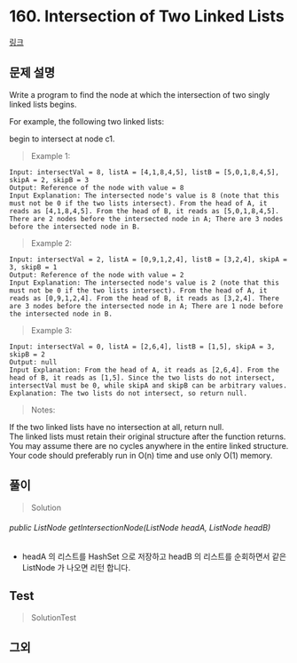 # 160. Intersection of Two Linked Lists   
[링크](https://leetcode.com/problems/intersection-of-two-linked-lists/)

## 문제 설명

Write a program to find the node at which the intersection of two singly linked lists begins.

For example, the following two linked lists:

begin to intersect at node c1.

> Example 1:

```
Input: intersectVal = 8, listA = [4,1,8,4,5], listB = [5,0,1,8,4,5], skipA = 2, skipB = 3
Output: Reference of the node with value = 8
Input Explanation: The intersected node's value is 8 (note that this must not be 0 if the two lists intersect). From the head of A, it reads as [4,1,8,4,5]. From the head of B, it reads as [5,0,1,8,4,5]. There are 2 nodes before the intersected node in A; There are 3 nodes before the intersected node in B.
 ```

> Example 2:

```
Input: intersectVal = 2, listA = [0,9,1,2,4], listB = [3,2,4], skipA = 3, skipB = 1
Output: Reference of the node with value = 2
Input Explanation: The intersected node's value is 2 (note that this must not be 0 if the two lists intersect). From the head of A, it reads as [0,9,1,2,4]. From the head of B, it reads as [3,2,4]. There are 3 nodes before the intersected node in A; There are 1 node before the intersected node in B.
 ```

> Example 3:

```
Input: intersectVal = 0, listA = [2,6,4], listB = [1,5], skipA = 3, skipB = 2
Output: null
Input Explanation: From the head of A, it reads as [2,6,4]. From the head of B, it reads as [1,5]. Since the two lists do not intersect, intersectVal must be 0, while skipA and skipB can be arbitrary values.
Explanation: The two lists do not intersect, so return null.
 ```

> Notes:

If the two linked lists have no intersection at all, return null.  
The linked lists must retain their original structure after the function returns.  
You may assume there are no cycles anywhere in the entire linked structure.  
Your code should preferably run in O(n) time and use only O(1) memory.

## 풀이
> Solution

###### public ListNode getIntersectionNode(ListNode headA, ListNode headB) 
- headA 의 리스트를 HashSet 으로 저장하고 headB 의 리스트를 순회하면서 같은 ListNode 가 나오면 리턴 합니다. 


## Test    
> SolutionTest


## 그외
